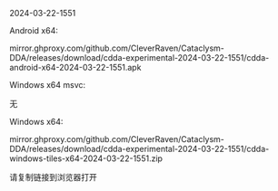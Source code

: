 2024-03-22-1551

Android x64:

mirror.ghproxy.com/github.com/CleverRaven/Cataclysm-DDA/releases/download/cdda-experimental-2024-03-22-1551/cdda-android-x64-2024-03-22-1551.apk

Windows x64 msvc:

无

Windows x64:

mirror.ghproxy.com/github.com/CleverRaven/Cataclysm-DDA/releases/download/cdda-experimental-2024-03-22-1551/cdda-windows-tiles-x64-2024-03-22-1551.zip

请复制链接到浏览器打开


